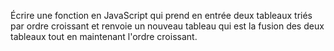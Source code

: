 Écrire une fonction en JavaScript qui prend en entrée deux tableaux triés par ordre croissant et renvoie un nouveau tableau qui est la fusion des deux tableaux tout en maintenant l'ordre croissant.